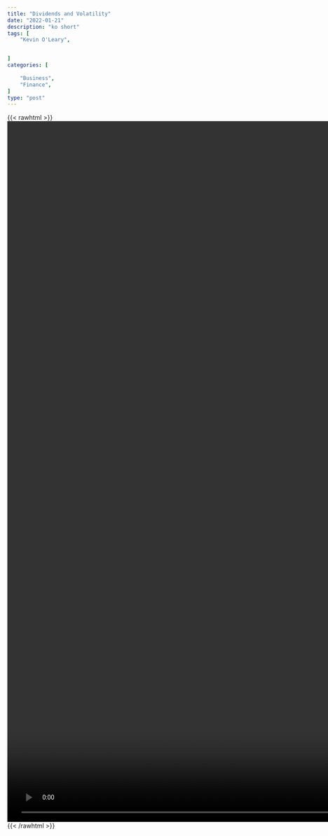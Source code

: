 ```yaml
---
title: "Dividends and Volatility"
date: "2022-01-21"
description: "ko short"
tags: [
    "Kevin O'Leary",


]
categories: [
    
    "Business",
    "Finance",
]
type: "post"
---
```

{{< rawhtml >}}
    <video style="height:40vh;width:auto" overflow="hidden" controls>
        <source src="https://clips.dev00ps.com/Kevin%20O%27Leary/volatility.mp4" type="video/mp4"> 
    </video>
{{< /rawhtml >}}